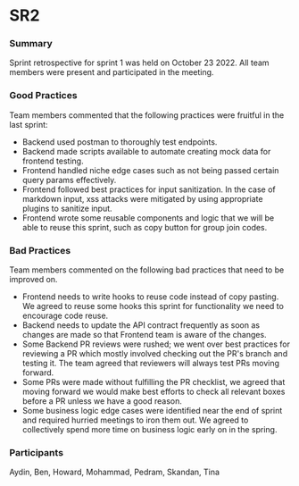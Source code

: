 # SR2

### Summary

Sprint retrospective for sprint 1 was held on October 23 2022. All team members were present and participated in the meeting. 

### Good Practices

Team members commented that the following practices were fruitful in the last sprint:

- Backend used postman to thoroughly test endpoints.
- Backend made scripts available to automate creating mock data for frontend testing.
- Frontend handled niche edge cases such as not being passed certain query params effectively. 
- Frontend followed best practices for input sanitization. In the case of markdown input, xss attacks were mitigated by using appropriate plugins to sanitize input.
- Frontend wrote some reusable components and logic that we will be able to reuse this sprint, such as copy button for group join codes.

### Bad Practices

Team members commented on the following bad practices that need to be improved on.

- Frontend needs to write hooks to reuse code instead of copy pasting. We agreed to reuse some hooks this sprint for functionality we need to encourage code reuse.
- Backend needs to update the API contract frequently as soon as changes are made so that Frontend team is aware of the changes.
- Some Backend PR reviews were rushed; we went over best practices for reviewing a PR which mostly involved checking out the PR's branch and testing it. The team agreed that reviewers will always test PRs moving forward.
- Some PRs were made without fulfilling the PR checklist, we agreed that moving forward we would make best efforts to check all relevant boxes before a PR unless we have a good reason.
- Some business logic edge cases were identified near the end of sprint and required hurried meetings to iron them out. We agreed to collectively spend more time on business logic early on in the spring.

### Participants

Aydin, Ben, Howard, Mohammad, Pedram, Skandan, Tina
